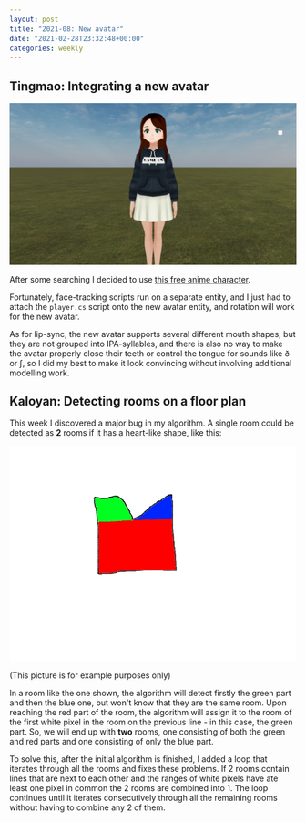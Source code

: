```yaml
---
layout: post
title: "2021-08: New avatar"
date: "2021-02-28T23:32:48+00:00"
categories: weekly
---
```


## Tingmao: Integrating a new avatar

![Screenshot of new avatar](/assets/images/new-avatar.png)

After some searching I decided to use [this free anime character](https://assetstore.unity.com/packages/3d/characters/humanoids/casual-1-anime-girl-characters-185076).

Fortunately, face-tracking scripts run on a separate entity, and I just had to attach the `player.cs` script onto the new avatar entity, and rotation will work for the new avatar.

As for lip-sync, the new avatar supports several different mouth shapes, but they are not grouped into IPA-syllables, and there is also no way to make the avatar properly close their teeth or control the tongue for sounds like ð or ʃ, so I did my best to make it look convincing without involving additional modelling work.

## Kaloyan: Detecting rooms on a floor plan

This week I discovered a major bug in my algorithm. A single room could be detected as __2__ rooms if it has a heart-like shape, like this:

<img src="/assets/images/Algorithm-bug.jpg" class="center">

(This picture is for example purposes only)

In a room like the one shown, the algorithm will detect firstly the green part and then the blue one, but won't know that they are the same room. Upon reaching the red part of the room, the algorithm will assign it to the room of the first white pixel in the room on the previous line - in this case, the green part. So, we will end up with __two__ rooms, one consisting of both the green and red parts and one consisting of only the blue part.

To solve this, after the initial algorithm is finished, I added a loop that iterates through all the rooms and fixes these problems. If 2 rooms contain lines that are next to each other and the ranges of white pixels have ate least one pixel in common the 2 rooms are combined into 1. The loop continues until it iterates consecutively through all the remaining rooms without having to combine any 2 of them.